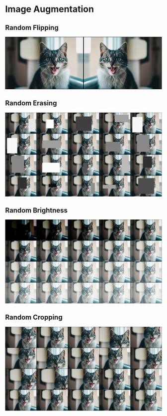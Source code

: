 # Image Augmentation

## Random Flipping

![](results/random_flipping.jpg)

## Random Erasing

![](results/random_erasing.jpg)

## Random Brightness

![](results/random_brightness.jpg)

## Random Cropping

![](results/random_cropping.jpg)
